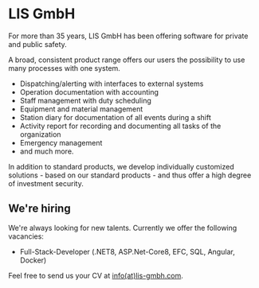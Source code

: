 # LIS GmbH

For more than 35 years, LIS GmbH has been offering software for private and public safety.

A broad, consistent product range offers our users the possibility to use many processes with one system.

* Dispatching/alerting with interfaces to external systems
* Operation documentation with accounting
* Staff management with duty scheduling
* Equipment and material management
* Station diary for documentation of all events during a shift
* Activity report for recording and documenting all tasks of the
organization
* Emergency management
* and much more.

In addition to standard products, we develop individually customized solutions - based on our standard products - and thus offer a high degree of investment security.

## We're hiring

We're always looking for new talents. Currently we offer the following vacancies:

* Full-Stack-Developer (.NET8, ASP.Net-Core8, EFC, SQL, Angular, Docker)

Feel free to send us your CV at [info(at)lis-gmbh.com](mailto:info@lis-gmbh.com).
